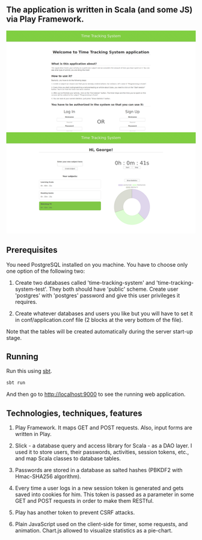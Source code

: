## The application is written in Scala (and some JS) via Play Framework.

<img src="https://raw.githubusercontent.com/GeorgeII/time-tracking-application/master/readme-pictures/1.png?raw=true" />
<img src="https://raw.githubusercontent.com/GeorgeII/time-tracking-application/master/readme-pictures/2.png?raw=true" />

## Prerequisites

You need PostgreSQL installed on you machine. You have to choose only one option of the following two: 

1) Create two databases called 'time-tracking-system' and 'time-tracking-system-test'. They both should have 'public' scheme. Create user 'postgres' with 'postgres' password and give this user privileges it requires.

2) Create whatever databases and users you like but you will have to set it in conf/application.conf file (2 blocks at the very bottom of the file).

Note that the tables will be created automatically during the server start-up stage.

## Running

Run this using [sbt](http://www.scala-sbt.org/).

```bash
sbt run
```

And then go to <http://localhost:9000> to see the running web application.

## Technologies, techniques, features

1. Play Framework. It maps GET and POST requests. Also, input forms are written in Play.

2. Slick - a database query and access library for Scala - as a DAO layer. I used it to store users, their passwords, activities, session tokens, etc., and map Scala classes to database tables.

3. Passwords are stored in a database as salted hashes (PBKDF2 with Hmac-SHA256 algorithm).

4. Every time a user logs in a new session token is generated and gets saved into cookies for him. This token is passed as a parameter in some GET and POST requests in order to make them RESTful.

5. Play has another token to prevent CSRF attacks.

6. Plain JavaScript used on the client-side for timer, some requests, and animation. Chart.js allowed to visualize statistics as a pie-chart.

